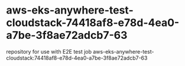# aws-eks-anywhere-test-cloudstack-74418af8-e78d-4ea0-a7be-3f8ae72adcb7-63
repository for use with E2E test job aws-eks-anywhere-test-cloudstack:74418af8-e78d-4ea0-a7be-3f8ae72adcb7-63
